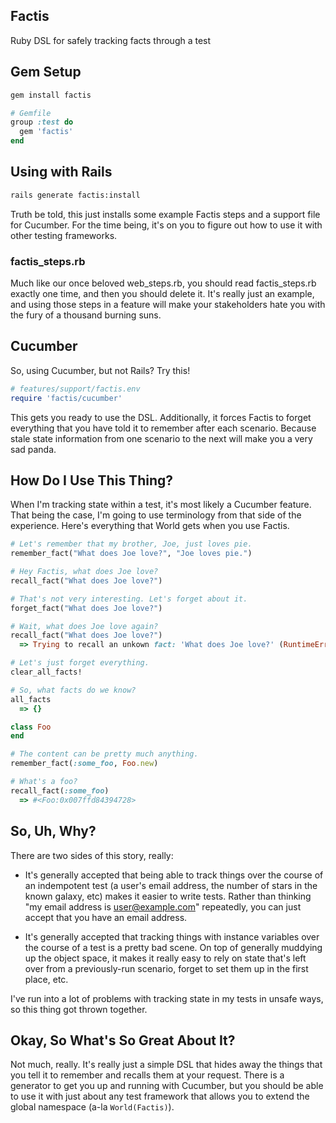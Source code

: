 ## Factis ##

Ruby DSL for safely tracking facts through a test

## Gem Setup ##

```ruby
gem install factis

# Gemfile
group :test do
  gem 'factis'
end
```
## Using with Rails ##

```bash
rails generate factis:install
```

Truth be told, this just installs some example Factis steps and a support file
for Cucumber. For the time being, it's on you to figure out how to use it with
other testing frameworks.

### factis_steps.rb ###

Much like our once beloved web_steps.rb, you should read factis_steps.rb exactly
one time, and then you should delete it. It's really just an example, and using
those steps in a feature will make your stakeholders hate you with the fury of
a thousand burning suns.

## Cucumber ##

So, using Cucumber, but not Rails? Try this!

```ruby
# features/support/factis.env
require 'factis/cucumber'
```

This gets you ready to use the DSL. Additionally, it forces Factis to forget
everything that you have told it to remember after each scenario. Because stale
state information from one scenario to the next will make you a very sad panda.

## How Do I Use This Thing? ##

When I'm tracking state within a test, it's most likely a Cucumber feature.
That being the case, I'm going to use terminology from that side of the
experience. Here's everything that World gets when you use Factis.

```ruby
# Let's remember that my brother, Joe, just loves pie.
remember_fact("What does Joe love?", "Joe loves pie.")

# Hey Factis, what does Joe love?
recall_fact("What does Joe love?")

# That's not very interesting. Let's forget about it.
forget_fact("What does Joe love?")

# Wait, what does Joe love again?
recall_fact("What does Joe love?")
  => Trying to recall an unkown fact: 'What does Joe love?' (RuntimeError)

# Let's just forget everything.
clear_all_facts!

# So, what facts do we know?
all_facts
  => {}

class Foo
end

# The content can be pretty much anything.
remember_fact(:some_foo, Foo.new)

# What's a foo?
recall_fact(:some_foo)
  => #<Foo:0x007ffd84394728>
```

## So, Uh, Why? ##

There are two sides of this story, really:

* It's generally accepted that being able to track things over the course of an
  indempotent test (a user's email address, the number of stars in the known
  galaxy, etc) makes it easier to write tests. Rather than thinking "my email
  address is user@example.com" repeatedly, you can just accept that you have
  an email address.

* It's generally accepted that tracking things with instance variables over the
  course of a test is a pretty bad scene. On top of generally muddying up the
  object space, it makes it really easy to rely on state that's left over from
  a previously-run scenario, forget to set them up in the first place, etc.

I've run into a lot of problems with tracking state in my tests in unsafe ways,
so this thing got thrown together.

## Okay, So What's So Great About It? ##

Not much, really. It's really just a simple DSL that hides away the things that
you tell it to remember and recalls them at your request. There is a generator
to get you up and running with Cucumber, but you should be able to use it with
just about any test framework that allows you to extend the global namespace
(a-la `World(Factis)`).
